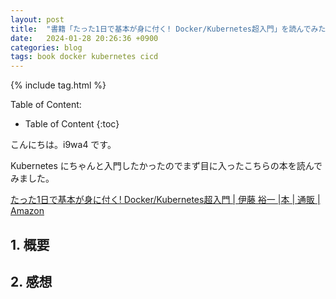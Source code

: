 ```yaml
---
layout: post
title:  "書籍「たった1日で基本が身に付く! Docker/Kubernetes超入門」を読んでみた感想"
date:   2024-01-28 20:26:36 +0900
categories: blog
tags: book docker kubernetes cicd
---
```


{% include tag.html %}

Table of Content:
- Table of Content
{:toc}

<!-- # h1 -->

こんにちは。i9wa4 です。

Kubernetes にちゃんと入門したかったのでまず目に入ったこちらの本を読んでみました。

[たった1日で基本が身に付く! Docker/Kubernetes超入門 \| 伊藤 裕一 \|本 \| 通販 \| Amazon](https://www.amazon.co.jp/dp/4297114283)

## 1. 概要

## 2. 感想
